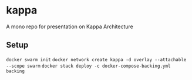 # kappa
A mono repo for presentation on Kappa Architecture

## Setup
`docker swarm init`
`docker network create kappa -d overlay --attachable --scope swarm`
`docker stack deploy -c docker-compose-backing.yml backing`

